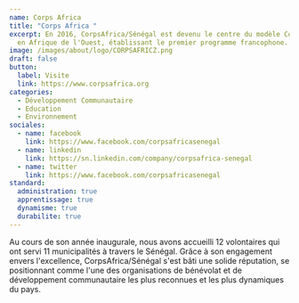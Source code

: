 ```yaml
---
name: Corps Africa
title: "Corps Africa "
excerpt: En 2016, CorpsAfrica/Sénégal est devenu le centre du modèle CorpsAfrica
  en Afrique de l'Ouest, établissant le premier programme francophone.
image: /images/about/logo/CORPSAFRICZ.png
draft: false
button:
  label: Visite
  link: https://www.corpsafrica.org
categories:
  - Développement Communautaire
  - Education
  - Environnement
sociales:
  - name: facebook
    link: https://www.facebook.com/corpsafricasenegal
  - name: linkedin
    link: https://sn.linkedin.com/company/corpsafrica-senegal
  - name: twitter
    link: https://www.facebook.com/corpsafricasenegal
standard:
  administration: true
  apprentissage: true
  dynamisme: true
  durabilite: true
---
```


Au cours de son année inaugurale, nous avons accueilli 12 volontaires qui ont servi 11 municipalités à travers le Sénégal. Grâce à son engagement envers l'excellence, CorpsAfrica/Sénégal s'est bâti une solide réputation, se positionnant comme l'une des organisations de bénévolat et de développement communautaire les plus reconnues et les plus dynamiques du pays.